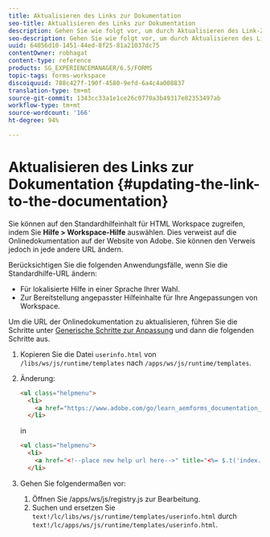 ```yaml
---
title: Aktualisieren des Links zur Dokumentation
seo-title: Aktualisieren des Links zur Dokumentation
description: Gehen Sie wie folgt vor, um durch Aktualisieren des Link-Ziels für Workspace-Hilfe in AEM Forms auf Ihren benutzerdefinierten Link zur Dokumentation zu verweisen.
seo-description: Gehen Sie wie folgt vor, um durch Aktualisieren des Link-Ziels für Workspace-Hilfe in AEM Forms auf Ihren benutzerdefinierten Link zur Dokumentation zu verweisen.
uuid: 64056d10-1451-44ed-8f25-81a21037dc75
contentOwner: robhagat
content-type: reference
products: SG_EXPERIENCEMANAGER/6.5/FORMS
topic-tags: forms-workspace
discoiquuid: 788c427f-190f-4580-9efd-6a4c4a008837
translation-type: tm+mt
source-git-commit: 1343cc33a1e1ce26c0770a3b49317e82353497ab
workflow-type: tm+mt
source-wordcount: '166'
ht-degree: 94%

---
```



# Aktualisieren des Links zur Dokumentation {#updating-the-link-to-the-documentation}

Sie können auf den Standardhilfeinhalt für HTML Workspace zugreifen, indem Sie **Hilfe > Workspace-Hilfe** auswählen. Dies verweist auf die Onlinedokumentation auf der Website von Adobe. Sie können den Verweis jedoch in jede andere URL ändern.

Berücksichtigen Sie die folgenden Anwendungsfälle, wenn Sie die Standardhilfe-URL ändern:

* Für lokalisierte Hilfe in einer Sprache Ihrer Wahl.
* Zur Bereitstellung angepasster Hilfeinhalte für Ihre Angepassungen von Workspace.

Um die URL der Onlinedokumentation zu aktualisieren, führen Sie die Schritte unter [Generische Schritte zur Anpassung](/help/forms/using/generic-steps-html-workspace-customization.md) und dann die folgenden Schritte aus.

1. Kopieren Sie die Datei `userinfo.html` von `/libs/ws/js/runtime/templates` nach `/apps/ws/js/runtime/templates`.
1. Änderung:

   ```html
   <ul class="helpmenu">
     <li>
       <a href="https://www.adobe.com/go/learn_aemforms_documentation_63" title="<%= $.t('index.header.dropdown.WorkspaceHelp')%>" target="_blank"><%= $.t('index.header.dropdown.WorkspaceHelp')%></a>
     </li>
   ```

   in

   ```html
   <ul class="helpmenu">
     <li>
       <a href="<!--place new help url here-->" title="<%= $.t('index.header.dropdown.WorkspaceHelp')%>" target="_blank"><%= $.t('index.header.dropdown.WorkspaceHelp')%></a>
     </li>
   ```

1. Gehen Sie folgendermaßen vor:

   1. Öffnen Sie /apps/ws/js/registry.js zur Bearbeitung.
   1. Suchen und ersetzen Sie `text!/lc/libs/ws/js/runtime/templates/userinfo.html` durch `text!/lc/apps/ws/js/runtime/templates/userinfo.html`.

